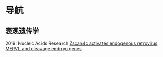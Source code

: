 # 导航

## 表观遗传学

2019: Nucleic Acids Research
[Zscan4c activates endogenous retrovirus MERVL and cleavage embryo genes](./2019-NucleicAcidsResearch-Zscan4c.md)

